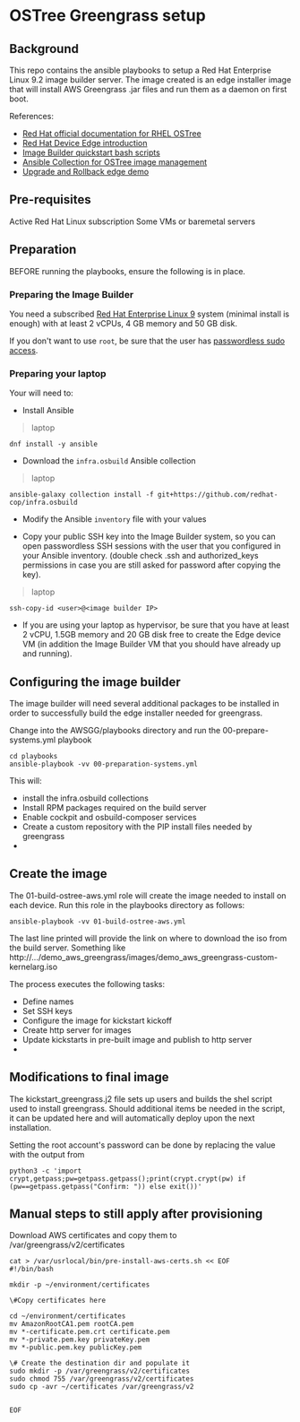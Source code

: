# OSTree Greengrass setup

## Background

This repo contains the ansible playbooks to setup a Red Hat Enterprise Linux 9.2 image builder server.
The image created is an edge installer image that will install AWS Greengrass .jar files and run them as a daemon on first boot.

References:
- [Red Hat official documentation for RHEL OSTree](https://access.redhat.com/documentation/en-us/red_hat_enterprise_linux/9/html-single/composing_installing_and_managing_rhel_for_edge_images/index)
- [Red Hat Device Edge introduction](https://cloud.redhat.com/blog/introducing-the-new-red-hat-device-edge)
- [Image Builder quickstart bash scripts](https://github.com/luisarizmendi/rhel-edge-quickstart)
- [Ansible Collection for OSTree image management](https://github.com/redhat-cop/infra.osbuild)
- [Upgrade and Rollback edge demo](https://github.com/luisarizmendi/edge-demos/blob/main/demos/upgrade-and-rollback)


## Pre-requisites
Active Red Hat Linux subscription
Some VMs or baremetal servers

## Preparation
BEFORE running the playbooks, ensure the following is in place.

### Preparing the Image Builder

You need a subscribed [Red Hat Enterprise Linux 9](https://access.redhat.com/downloads/content/479/ver=/rhel---9/9.1/x86_64/product-software) system (minimal install is enough) with at least 2 vCPUs, 4 GB memory and 50 GB disk.

If you don't want to use `root`, be sure that the user has [passwordless sudo access](https://developers.redhat.com/blog/2018/08/15/how-to-enable-sudo-on-rhel).


### Preparing your laptop

Your will need to:

* Install Ansible

> laptop
```
dnf install -y ansible
```

* Download the `infra.osbuild` Ansible collection

> laptop
```
ansible-galaxy collection install -f git+https://github.com/redhat-cop/infra.osbuild
```

* Modify the Ansible `inventory` file with your values

* Copy your public SSH key into the Image Builder system, so you can open passwordless SSH sessions with the user that you configured in your Ansible inventory. (double check .ssh and authorized_keys permissions in case you are still asked for password after copying the key).

> laptop
```
ssh-copy-id <user>@<image builder IP>
```

* If you are using your laptop as hypervisor, be sure that you have at least 2 vCPU, 1.5GB memory and 20 GB disk free to create the Edge device VM (in addition the Image Builder VM that you should have already up and running).

## Configuring the image builder

The image builder will need several additional packages to be installed in order to successfully build the edge installer needed for greengrass.

Change into the AWSGG/playbooks directory and run the 00-prepare-systems.yml playbook
```
cd playbooks
ansible-playbook -vv 00-preparation-systems.yml
```
This will:
- install the infra.osbuild collections
- Install RPM packages required on the build server
- Enable cockpit and osbuild-composer services
- Create a custom repository with the PIP install files needed by greengrass
- 


## Create the image
The 01-build-ostree-aws.yml role will create the image needed to install on each device.
Run this role in the playbooks directory as follows:
```
ansible-playbook -vv 01-build-ostree-aws.yml
```

The last line printed will provide the link on where to download the iso from the build server. Something like http://.../demo_aws_greengrass/images/demo_aws_greengrass-custom-kernelarg.iso

The process executes the following tasks:
- Define names 
- Set SSH keys
- Configure the image for kickstart kickoff
- Create http server for images
- Update kickstarts in pre-built image and publish to http server
- 


## Modifications to final image
The kickstart_greengrass.j2 file sets up users and builds the shel script used to install greengrass.
Should additional items be needed in the script, it can be updated here and will automatically deploy upon the next installation.

Setting the root account's password can be done by replacing the value with the output from 
```
python3 -c 'import crypt,getpass;pw=getpass.getpass();print(crypt.crypt(pw) if (pw==getpass.getpass("Confirm: ")) else exit())'
```


## Manual steps to still apply after provisioning
Download AWS certificates and copy them to /var/greengrass/v2/certificates

```
cat > /var/usrlocal/bin/pre-install-aws-certs.sh << EOF
#!/bin/bash

mkdir -p ~/environment/certificates

\#Copy certificates here

cd ~/environment/certificates
mv AmazonRootCA1.pem rootCA.pem
mv *-certificate.pem.crt certificate.pem
mv *-private.pem.key privateKey.pem
mv *-public.pem.key publicKey.pem

\# Create the destination dir and populate it
sudo mkdir -p /var/greengrass/v2/certificates
sudo chmod 755 /var/greengrass/v2/certificates
sudo cp -avr ~/certificates /var/greengrass/v2


EOF
```